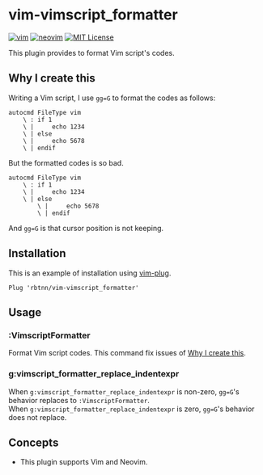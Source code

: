 
# vim-vimscript_formatter

[![vim](https://github.com/rbtnn/vim-vimscript_formatter/workflows/vim/badge.svg)](https://github.com/rbtnn/vim-vimscript_formatter/actions?query=workflow%3Avim)
[![neovim](https://github.com/rbtnn/vim-vimscript_formatter/workflows/neovim/badge.svg)](https://github.com/rbtnn/vim-vimscript_formatter/actions?query=workflow%3Aneovim)
[![MIT License](https://img.shields.io/badge/license-MIT-blue.svg)](LICENSE)

This plugin provides to format Vim script's codes.

## Why I create this

Writing a Vim script, I use `gg=G` to format the codes as follows:

```
autocmd FileType vim
    \ : if 1
    \ |     echo 1234
    \ | else
    \ |     echo 5678
    \ | endif
```

But the formatted codes is so bad.

```
autocmd FileType vim
    \ : if 1
    \ |     echo 1234
    \ | else
        \ |     echo 5678
        \ | endif
```

And `gg=G` is that cursor position is not keeping.

## Installation

This is an example of installation using [vim-plug](https://github.com/junegunn/vim-plug).

```
Plug 'rbtnn/vim-vimscript_formatter'
```

## Usage

### :VimscriptFormatter
Format Vim script codes. This command fix issues of [Why I create this](https://github.com/rbtnn/vim-vimscript_formatter#why-i-create-this).

### g:vimscript_formatter_replace_indentexpr
When `g:vimscript_formatter_replace_indentexpr` is non-zero, `gg=G`'s behavior replaces to `:VimscriptFormatter`.  
When `g:vimscript_formatter_replace_indentexpr` is zero, `gg=G`'s behavior does not replace.  

## Concepts
* This plugin supports Vim and Neovim.


